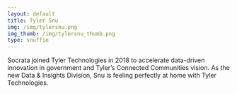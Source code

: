 ```yaml
---
layout: default
title: Tyler Snu
img: /img/tylersnu.png
img_thumb: /img/tylersnu_thumb.png
type: snuffie
---
```


Socrata joined Tyler Technologies in 2018 to accelerate data-driven innovation in government and Tyler’s Connected Communities vision. As the new Data & Insights Division, Snu is feeling perfectly at home with Tyler Technologies. 